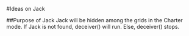 #Ideas on Jack

##Purpose of Jack
Jack will be hidden among the grids in the Charter mode. If Jack is not found, deceiver() will run. Else, deceiver() stops.


